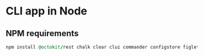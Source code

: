 # CLI app in Node
## NPM requirements
```ruby
npm install @octokit/rest chalk clear clui commander configstore figlet inquirer lodash minimist simple-git touch
```
